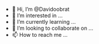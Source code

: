 - 👋 Hi, I’m @Davidoobrat
- 👀 I’m interested in ...
- 🌱 I’m currently learning ...
- 💞️ I’m looking to collaborate on ...
- 📫 How to reach me ...

<!---
Davidoobrat/Davidoobrat is a ✨ special ✨ repository because its `README.md` (this file) appears on your GitHub profile.
You can click the Preview link to take a look at your changes.
--->

